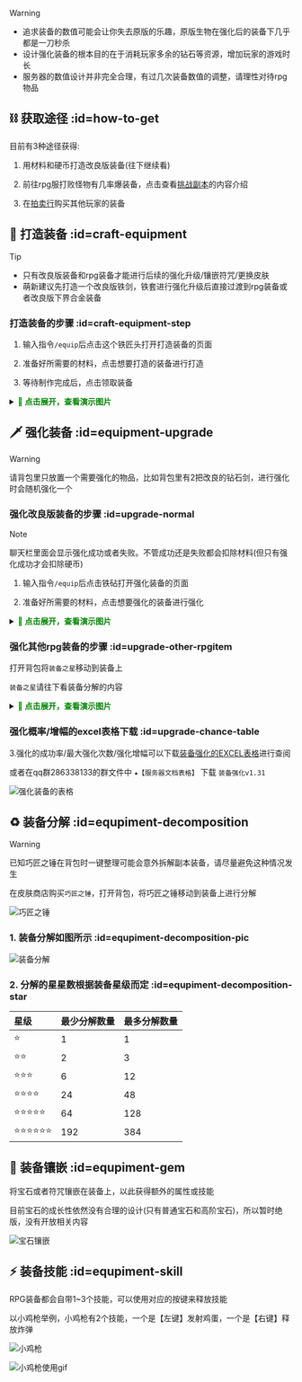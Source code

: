 > [!warning]
> + 追求装备的数值可能会让你失去原版的乐趣，原版生物在强化后的装备下几乎都是一刀秒杀
> + 设计强化装备的根本目的在于消耗玩家多余的钻石等资源，增加玩家的游戏时长
> + 服务器的数值设计并非完全合理，有过几次装备数值的调整，请理性对待rpg物品

## ⛓️ 获取途径 :id=how-to-get

目前有3种途径获得:

1. 用材料和硬币打造改良版装备(往下继续看)

2. 前往rpg服打败怪物有几率爆装备，点击查看[挑战副本](boss.md)的内容介绍

3. 在[拍卖行](auction.md)购买其他玩家的装备

## 🔨 打造装备 :id=craft-equipment

> [!tip]
> + 只有改良版装备和rpg装备才能进行后续的强化升级/镶嵌符咒/更换皮肤
> + 萌新建议先打造一个改良版铁剑，铁套进行强化升级后直接过渡到rpg装备或者改良版下界合金装备

### 打造装备的步骤 :id=craft-equipment-step
1. 输入指令`/equip`后点击这个铁匠头打开打造装备的页面

2. 准备好所需要的材料，点击想要打造的装备进行打造

3. 等待制作完成后，点击领取装备

<details>

<summary><font color=green><b>🧷 点击展开，查看演示图片</b></font></summary>

![打造装备页面](pics/rpgitem/equip_menu.png)

![打造装备页面](pics/rpgitem/equip_menu_1.png)

![打造装备中](pics/rpgitem/equip_craft.png)

![制作完成](pics/rpgitem/equip_craft_done.png)

</details>

## 🗡️ 强化装备 :id=equipment-upgrade

> [!warning]
> 请背包里只放置一个需要强化的物品，比如背包里有2把改良的钻石剑，进行强化时会随机强化一个

### 强化改良版装备的步骤 :id=upgrade-normal

>[!note]
> 聊天栏里面会显示强化成功或者失败。不管成功还是失败都会扣除材料(但只有强化成功才会扣除硬币)

1. 输入指令`/equip`后点击铁砧打开强化装备的页面

2. 准备好所需要的材料，点击想要强化的装备进行强化

<details>

<summary><font color=green><b>🧷 点击展开，查看演示图片</b></font></summary>

![强化装备页面](pics/rpgitem/upgrade_menu.png)

![强化装备页面2](pics/rpgitem/upgrade_menu_1.png)

![强化装备消息](pics/rpgitem/upgrade_message.png)

</details>

### 强化其他rpg装备的步骤 :id=upgrade-other-rpgitem

打开背包将`装备之星`移动到装备上

`装备之星`请往下看装备分解的内容

<details>

<summary><font color=green><b>🧷 点击展开，查看演示图片</b></font></summary>

![强化其他rpg装备](pics/rpgitem/upgrade_rpgitem.gif)


</details>
 
### 强化概率/增幅的excel表格下载 :id=upgrade-chance-table
3.强化的成功率/最大强化次数/强化增幅可以下载[装备强化的EXCEL表格](https://gitee.com/neverlag/dripdrop_wiki/releases/download/v1.31/%E8%A3%85%E5%A4%87%E5%BC%BA%E5%8C%96v1.31.xlsx)进行查阅

或者在qq群286338133的群文件中 `★【服务器文档表格】` 下载 `装备强化v1.31`

![强化装备的表格](pics/rpgitem/upgrade_excel.png)

## ♻️ 装备分解 :id=equpiment-decomposition

> [!warning]
> 已知巧匠之锤在背包时一键整理可能会意外拆解副本装备，请尽量避免这种情况发生

在皮肤商店购买`巧匠之锤`，打开背包，将巧匠之锤移动到装备上进行分解

![巧匠之锤](pics/itemskin/skin_shop_hammer.png)

### 1. 装备分解如图所示 :id=equpiment-decomposition-pic

![装备分解](pics/rpgitem/rpgitem_hammer.gif)

### 2. 分解的星星数根据装备星级而定 :id=equpiment-decomposition-star

| 星级                      | 最少分解数量                  | 最多分解数量              |
| :------------------------- | :------------------------- | :--------------------- |
| ⭐ |1 | 1              |
| ⭐⭐ |2 | 3                 |
| ⭐⭐⭐ |6 | 12              |
| ⭐⭐⭐⭐ |24 | 48     |
| ⭐⭐⭐⭐⭐ |64 | 128    |
| ⭐⭐⭐⭐⭐⭐ |192 | 384      |


## 💎 装备镶嵌 :id=equpiment-gem

将宝石或者符咒镶嵌在装备上，以此获得额外的属性或技能

目前宝石的成长性依然没有合理的设计(只有普通宝石和高阶宝石)，所以暂时绝版，没有开放相关内容

![宝石镶嵌](pics/rpgitem/rpgitem_gem.gif)

## ⚡ 装备技能 :id=equpiment-skill

RPG装备都会自带1~3个技能，可以使用对应的按键来释放技能

以小鸡枪举例，小鸡枪有2个技能，一个是【左键】发射鸡蛋，一个是【右键】释放炸弹

![小鸡枪](pics/rpgitem/chicken_gun.png)

![小鸡枪使用gif](pics/rpgitem/chicken_gun_use.gif)



